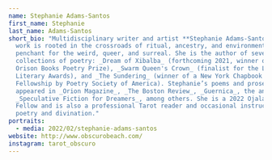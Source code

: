 ```yaml
---
name: Stephanie Adams-Santos
first_name: Stephanie
last_name: Adams-Santos
short_bio: "Multidisciplinary writer and artist **Stephanie Adams-Santos**'s
  work is rooted in the crossroads of ritual, ancestry, and environment—with a
  penchant for the weird, queer, and surreal. She is the author of several
  collections of poetry: _Dream of Xibalba_ (forthcoming 2021, winner of the
  Orison Books Poetry Prize), _Swarm Queen's Crown_ (finalist for the Lambda
  Literary Awards), and _The Sundering_ (winner of a New York Chapbook
  Fellowship by Poetry Society of America). Stephanie’s poems and prose have
  appeared in _Orion Magazine_, _The Boston Review_, _Guernica_, the anthology
  _Speculative Fiction for Dreamers_, among others. She is a 2022 Ojalá Ignition
  Fellow and is also a professional Tarot reader and occasional instructor of
  poetry and divination."
portraits:
  - media: 2022/02/stephanie-adams-santos
website: http://www.obscurobeach.com/
instagram: tarot_obscuro
---
```

